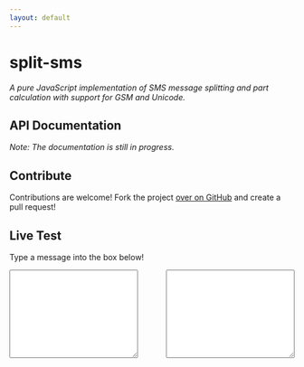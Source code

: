 ```yaml
---
layout: default
---
```


**split-sms**
===========
<span id="summary">*A pure JavaScript implementation of SMS message splitting and part calculation with support for GSM and Unicode.*</span>

## API Documentation

*Note: The documentation is still in progress.*

<script src="js/split-sms.js"></script>

## Contribute
Contributions are welcome! Fork the project [over on GitHub](https://github.com/codesleuth/split-sms "split-sms") and create a pull request!

## Live Test

Type a message into the box below!

<div>
  <div style="width: 45%; float: right">
    <textarea id="info" rows="10" style="width: 100%" readonly></textarea>
  </div>
  <div style="width: 45%">
    <textarea id="message" rows="10" style="width: 100%"></textarea>
  </div>
</div>

<script src="js/live-example.js"></script>